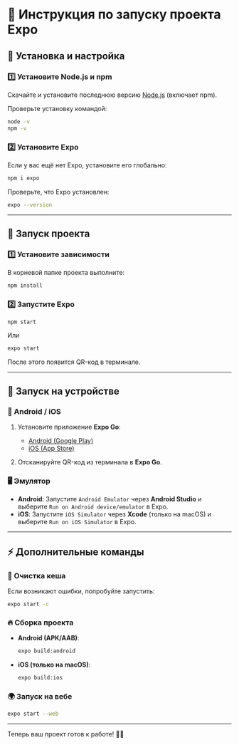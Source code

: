 # 📘 Инструкция по запуску проекта Expo

## 📌 Установка и настройка

### 1️⃣ Установите Node.js и npm  
Скачайте и установите последнюю версию [Node.js](https://nodejs.org/) (включает npm).

Проверьте установку командой:  
```sh
node -v
npm -v
```

### 2️⃣ Установите Expo  
Если у вас ещё нет Expo, установите его глобально:  
```sh
npm i expo
```

Проверьте, что Expo установлен:  
```sh
expo --version
```

---

## 🚀 Запуск проекта

### 1️⃣ Установите зависимости  
В корневой папке проекта выполните:  
```sh
npm install
```

### 2️⃣ Запустите Expo  
```sh
npm start
```
Или  
```sh
expo start
```

После этого появится QR-код в терминале.

---

## 📱 Запуск на устройстве

### 📲 Android / iOS  
1. Установите приложение **Expo Go**:
   - [Android (Google Play)](https://play.google.com/store/apps/details?id=host.exp.exponent)
   - [iOS (App Store)](https://apps.apple.com/app/expo-go/id982107779)
   
2. Отсканируйте QR-код из терминала в **Expo Go**.

### 🖥 Эмулятор  
- **Android**: Запустите `Android Emulator` через **Android Studio** и выберите `Run on Android device/emulator` в Expo.
- **iOS**: Запустите `iOS Simulator` через **Xcode** (только на macOS) и выберите `Run on iOS Simulator` в Expo.

---

## ⚡ Дополнительные команды

### 🔄 Очистка кеша  
Если возникают ошибки, попробуйте запустить:  
```sh
expo start -c
```

### 🔥 Сборка проекта  
- **Android (APK/AAB)**:  
  ```sh
  expo build:android
  ```
- **iOS (только на macOS)**:  
  ```sh
  expo build:ios
  ```

### 🌍 Запуск на вебе  
```sh
expo start --web
```

---

Теперь ваш проект готов к работе! 🚀🎉
